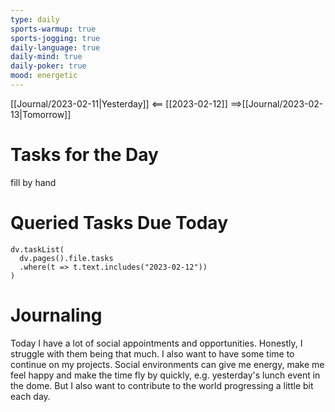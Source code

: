 ```yaml
---
type: daily
sports-warmup: true
sports-jogging: true
daily-language: true
daily-mind: true
daily-poker: true
mood: energetic
---
```


[[Journal/2023-02-11|Yesterday]] <== [[2023-02-12]] ==>[[Journal/2023-02-13|Tomorrow]]


# Tasks for the Day

fill by hand


# Queried Tasks Due Today

```dataviewjs
dv.taskList(
  dv.pages().file.tasks
  .where(t => t.text.includes("2023-02-12"))
)
```



# Journaling
Today I have a lot of social appointments and opportunities. Honestly, I struggle with them being that much. I also want to have some time to continue on my projects. Social environments can give me energy, make me feel happy and make the time fly by quickly, e.g. yesterday's lunch event in the dome. But I also want to contribute to the world progressing a little bit each day.
